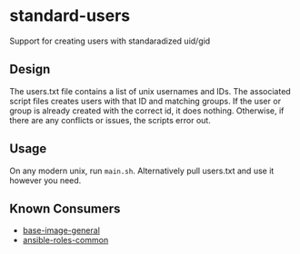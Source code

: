 standard-users
===

Support for creating users with standaradized uid/gid

Design
---

The users.txt file contains a list of unix usernames and IDs.
The associated script files creates users with that ID and matching groups.
If the user or group is already created with the correct id, it does nothing.
Otherwise, if there are any conflicts or issues, the scripts error out.

Usage
---

On any modern unix, run `main.sh`.
Alternatively pull users.txt and use it however you need.

Known Consumers
---

- [base-image-general](https://github.com/AnchorFree/base-image-general)
- [ansible-roles-common](https://github.com/AnchorFree/ansible-roles-common/)

